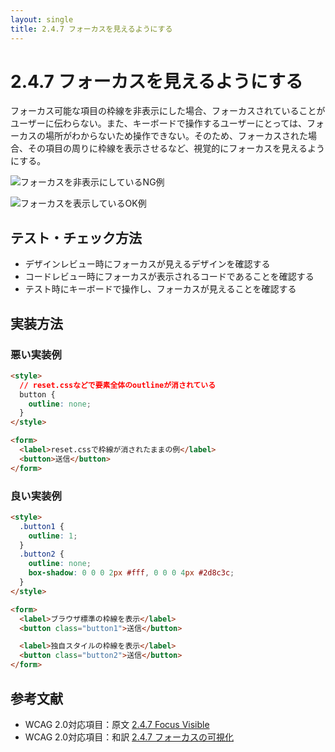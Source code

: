 ```yaml
---
layout: single
title: 2.4.7 フォーカスを見えるようにする
---
```


# 2.4.7 フォーカスを見えるようにする

フォーカス可能な項目の枠線を非表示にした場合、フォーカスされていることがユーザーに伝わらない。また、キーボードで操作するユーザーにとっては、フォーカスの場所がわからないため操作できない。そのため、フォーカスされた場合、その項目の周りに枠線を表示させるなど、視覚的にフォーカスを見えるようにする。

![フォーカスを非表示にしているNG例](/a11y-guidelines/img/2/5/7/1.png)

![フォーカスを表示しているOK例](/a11y-guidelines/img/2/5/7/2.png)

## テスト・チェック方法

- デザインレビュー時にフォーカスが見えるデザインを確認する
- コードレビュー時にフォーカスが表示されるコードであることを確認する
- テスト時にキーボードで操作し、フォーカスが見えることを確認する

## 実装方法

### 悪い実装例

```html
<style>
  // reset.cssなどで要素全体のoutlineが消されている
  button {
    outline: none;
  }
</style>

<form>
  <label>reset.cssで枠線が消されたままの例</label>
  <button>送信</button>
</form>
```

### 良い実装例

```html
<style>
  .button1 {
    outline: 1;
  }
  .button2 {
    outline: none;
    box-shadow: 0 0 0 2px #fff, 0 0 0 4px #2d8c3c;
  }
</style>

<form>
  <label>ブラウザ標準の枠線を表示</label>
  <button class="button1">送信</button>

  <label>独自スタイルの枠線を表示</label>
  <button class="button2">送信</button>
</form>
```

## 参考文献

- WCAG 2.0対応項目：原文 [2.4.7 Focus Visible](https://www.w3.org/TR/2008/REC-WCAG20-20081211/#navigation-mechanisms-focus-visible)
- WCAG 2.0対応項目：和訳 [2.4.7 フォーカスの可視化](http://waic.jp/docs/WCAG20/Overview.html#navigation-mechanisms-focus-visible)
